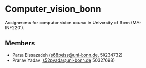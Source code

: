 # Computer_vision_bonn
Assignments for computer vision course in University of Bonn (MA-INF2201).

## Members
- Parsa Eissazadeh (s68peiss@uni-bonn.de, 50234732)
- Pranav Yadav (s52pyada@uni-bonn.de 50327698)
